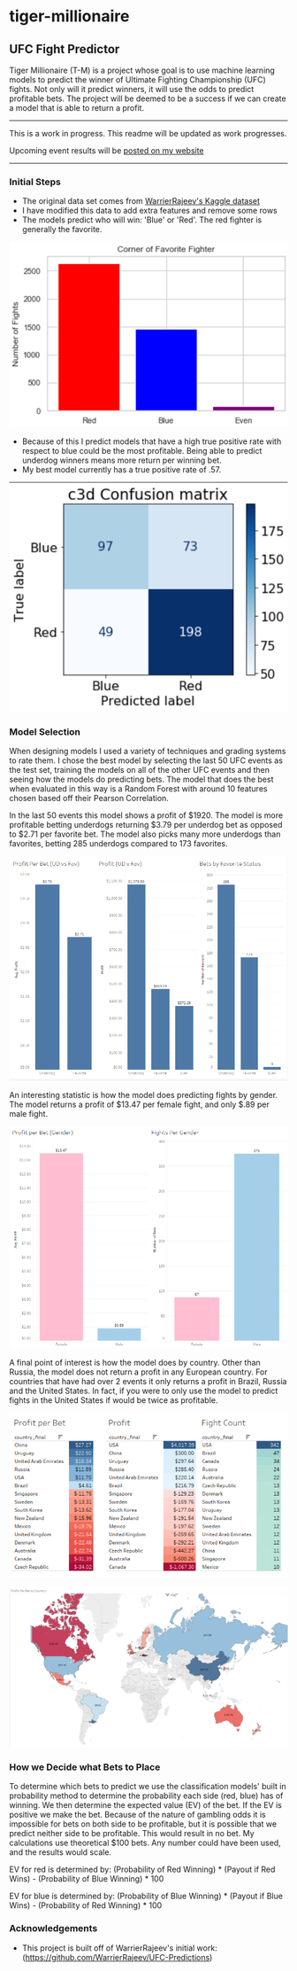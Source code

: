 # tiger-millionaire
## UFC Fight Predictor

Tiger Millionaire (T-M) is a project whose goal is to use machine learning models to predict the winner of Ultimate Fighting Championship (UFC) fights. Not only will it predict winners, it will use the odds to predict profitable bets. The project will be deemed to be a success if we can create a model that is able to return a profit.  

***
This is a work in progress.  This readme will be updated as work progresses.

Upcoming event results will be [posted on my website](https://www.shortlikeafox.com/matthewdabbert/)

***
### Initial Steps

* The original data set comes from [WarrierRajeev's Kaggle dataset](https://www.kaggle.com/rajeevw/ufcdata/)
* I have modified this data to add extra features and remove some rows
* The models predict who will win: 'Blue' or 'Red'.  The red fighter is generally the favorite.

![Red = 2629, Blue = 1459, Draw = 79](images/ss2.PNG)

* Because of this I predict models that have a high true positive rate with respect to blue could be the most profitable.  Being able to predict underdog winners means more return per winning bet.
* My best model currently has a true positive rate of .57.

![TP = 97, FN = 73, TN = 198, FP = 49](images/ss1.PNG)

### Model Selection

When designing models I used a variety of techniques and grading systems to rate them.  I chose the best model by selecting the last 50 UFC events as the test set, training the models on all of the other UFC events and then seeing how the models do predicting bets.  The model that does the best when evaluated in this way is a Random Forest with around 10 features chosen based off their Pearson Correlation.

In the last 50 events this model shows a profit of $1920.  The model is more profitable betting underdogs returning $3.79 per underdog bet as opposed to $2.71 per favorite bet.  The model also picks many more underdogs than favorites, betting 285 underdogs compared to 173 favorites.

![Bar Chart showing Underdog/Favorite Distribution](images/ss3.PNG)

An interesting statistic is how the model does predicting fights by gender.  The model returns a profit of $13.47 per female fight, and only $.89 per male fight.

![Bar Chart showing Male/Female Distribution](images/ss4.PNG)

A final point of interest is how the model does by country.  Other than Russia, the model does not return a profit in any European country.  For countries that have had over 2 events it only returns a profit in Brazil, Russia and the United States.  In fact, if you were to only use the model to predict fights in the United States if would be twice as profitable.

![Highlight Tables Showing Country Distribution](images/ss6.PNG)

![World Map Showing Country Distribution](images/ss5.PNG)

### How we Decide what Bets to Place
To determine which bets to predict we use the classification models' built in probability method to determine the probability each side (red, blue) has of winning.  We then determine the expected value (EV) of the bet.  If the EV is positive we make the bet.  Because of the nature of gambling odds it is impossible for bets on both side to be profitable, but it is possible that we predict neither side to be profitable.  This would result in no bet.  My calculations use theoretical $100 bets.  Any number could have been used, and the results would scale.

EV for red is determined by: (Probability of Red Winning) * (Payout if Red Wins) - (Probability of Blue Winning) * 100

EV for blue is determined by: (Probability of Blue Winning) * (Payout if Blue Wins) - (Probability of Red Winning) * 100

### Acknowledgements

* This project is built off of WarrierRajeev's initial work: (https://github.com/WarrierRajeev/UFC-Predictions)
